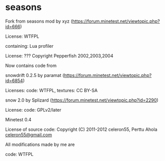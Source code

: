 seasons
=======

Fork from seasons mod by xyz (https://forum.minetest.net/viewtopic.php?id=666) 

License: WTFPL

containing: Lua profiler

License: ??? Copyright Pepperfish 2002,2003,2004


Now contains code from

snowdrift 0.2.5 by paramat (https://forum.minetest.net/viewtopic.php?id=6854)

Licenses: code: WTFPL, textures: CC BY-SA

snow 2.0 by Splizard (https://forum.minetest.net/viewtopic.php?id=2290)

License: code: GPLv2/later

Minetest 0.4 

License of source code: Copyright (C) 2011-2012 celeron55, Perttu Ahola celeron55@gmail.com

All modifications made by me are 

code: WTFPL

